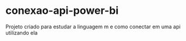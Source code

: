 # conexao-api-power-bi
Projeto criado para estudar a linguagem m e como conectar em uma api utilizando ela
